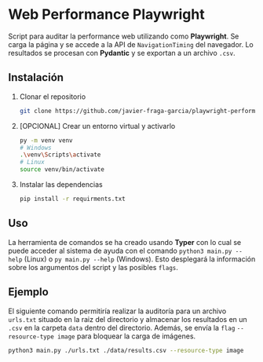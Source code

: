 # Web Performance Playwright

Script para auditar la performance web utilizando como **Playwright**. Se carga la página y se accede a la API de `NavigationTiming` del navegador. Lo resultados se procesan con **Pydantic** y se exportan a un archivo `.csv`.

## Instalación

1. Clonar el repositorio
    ```bash
    git clone https://github.com/javier-fraga-garcia/playwright-performance
    ```
2. [OPCIONAL] Crear un entorno virtual y activarlo
    ```bash
    py -m venv venv
    # Windows
    .\venv\Scripts\activate
    # Linux
    source venv/bin/activate
    ```
3. Instalar las dependencias
    ```bash
    pip install -r requirments.txt
    ```

## Uso

La herramienta de comandos se ha creado usando **Typer** con lo cual se puede acceder al sistema de ayuda con el comando `python3 main.py --help` (Linux) o `py main.py --help` (Windows). Esto desplegará la información sobre los argumentos del script y las posibles `flags`.

## Ejemplo

El siguiente comando permitiría realizar la auditoría para un archivo `urls.txt` situado en la raiz del directorio y almacenar los resultados en un `.csv` en la carpeta `data` dentro del directorio. Además, se envía la `flag` `--resource-type image` para bloquear la carga de imágenes.

```bash
python3 main.py ./urls.txt ./data/results.csv --resource-type image
```
